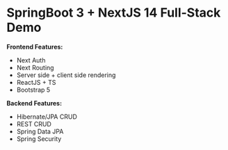 # SpringBoot 3 + NextJS 14 Full-Stack Demo

**Frontend Features:**
- Next Auth
- Next Routing
- Server side + client side rendering
- ReactJS + TS
- Bootstrap 5

**Backend Features:**
- Hibernate/JPA CRUD
- REST CRUD
- Spring Data JPA
- Spring Security
